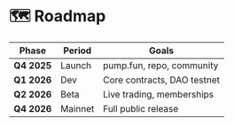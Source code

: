 # 🗺️ Roadmap

| Phase | Period | Goals |
|-------|---------|-------|
| **Q4 2025** | Launch | pump.fun, repo, community |
| **Q1 2026** | Dev | Core contracts, DAO testnet |
| **Q2 2026** | Beta | Live trading, memberships |
| **Q4 2026** | Mainnet | Full public release |
